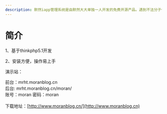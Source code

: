 ```yaml
---
description: 默然iapp管理系统是由默然大大单独一人开发的免费开源产品。遇到不法分子倒卖请务必联系xiaoman1221@yhdzz.cn
---
```


# 简介

1、基于thinkphp5.1开发

2、安装方便，操作易上手

演示站：

前台：mrht.moranblog.cn \
后台: mrht.moranblog.cn/moran/ \
账号：moran 密码：moran\
\
下载地址：[http://www.moranblog.cn/](http://www.moranblog.cn)
